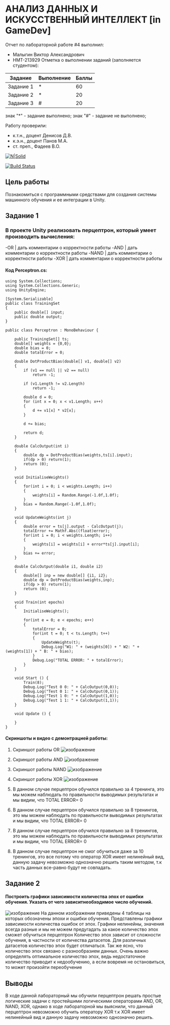 # АНАЛИЗ ДАННЫХ И ИСКУССТВЕННЫЙ ИНТЕЛЛЕКТ [in GameDev]
Отчет по лабораторной работе #4 выполнил:
- Малыгин Виктор Александрович
- НМТ-213929
Отметка о выполнении заданий (заполняется студентом):

| Задание | Выполнение | Баллы |
| ------ | ------ | ------ |
| Задание 1 | * | 60 |
| Задание 2 | * | 20 |
| Задание 3 | # | 20 |

знак "*" - задание выполнено; знак "#" - задание не выполнено;

Работу проверили:
- к.т.н., доцент Денисов Д.В.
- к.э.н., доцент Панов М.А.
- ст. преп., Фадеев В.О.

[![N|Solid](https://cldup.com/dTxpPi9lDf.thumb.png)](https://nodesource.com/products/nsolid)

[![Build Status](https://travis-ci.org/joemccann/dillinger.svg?branch=master)](https://travis-ci.org/joemccann/dillinger)

## Цель работы
Познакомиться с программными средствами для создания системы машинного обучения и ее интеграции в Unity.

## Задание 1
### В проекте Unity реализовать перцептрон, который умеет производить вычисления:
-OR | дать комментарии о корректности работы
-AND | дать комментарии о корректности работы
-NAND | дать комментарии о корректности работы
-XOR | дать комментарии о корректности работы
#### Код Perceptron.cs:
```
using System.Collections;
using System.Collections.Generic;
using UnityEngine;

[System.Serializable]
public class TrainingSet
{
	public double[] input;
	public double output;
}

public class Perceptron : MonoBehaviour {

	public TrainingSet[] ts;
	double[] weights = {0,0};
	double bias = 0;
	double totalError = 0;

	double DotProductBias(double[] v1, double[] v2) 
	{
		if (v1 == null || v2 == null)
			return -1;
	 
		if (v1.Length != v2.Length)
			return -1;
	 
		double d = 0;
		for (int x = 0; x < v1.Length; x++)
		{
			d += v1[x] * v2[x];
		}

		d += bias;
	 
		return d;
	}

	double CalcOutput(int i)
	{
		double dp = DotProductBias(weights,ts[i].input);
		if(dp > 0) return(1);
		return (0);
	}

	void InitialiseWeights()
	{
		for(int i = 0; i < weights.Length; i++)
		{
			weights[i] = Random.Range(-1.0f,1.0f);
		}
		bias = Random.Range(-1.0f,1.0f);
	}

	void UpdateWeights(int j)
	{
		double error = ts[j].output - CalcOutput(j);
		totalError += Mathf.Abs((float)error);
		for(int i = 0; i < weights.Length; i++)
		{			
			weights[i] = weights[i] + error*ts[j].input[i]; 
		}
		bias += error;
	}

	double CalcOutput(double i1, double i2)
	{
		double[] inp = new double[] {i1, i2};
		double dp = DotProductBias(weights,inp);
		if(dp > 0) return(1);
		return (0);
	}

	void Train(int epochs)
	{
		InitialiseWeights();
		
		for(int e = 0; e < epochs; e++)
		{
			totalError = 0;
			for(int t = 0; t < ts.Length; t++)
			{
				UpdateWeights(t);
				Debug.Log("W1: " + (weights[0]) + " W2: " + (weights[1]) + " B: " + bias);
			}
			Debug.Log("TOTAL ERROR: " + totalError);
		}
	}

	void Start () {
		Train(8);
		Debug.Log("Test 0 0: " + CalcOutput(0,0));
		Debug.Log("Test 0 1: " + CalcOutput(0,1));
		Debug.Log("Test 1 0: " + CalcOutput(1,0));
		Debug.Log("Test 1 1: " + CalcOutput(1,1));		
	}
	
	void Update () {
		
	}
}

```

#### Скриншоты и видео с демонтрацией работы:
1) Скриншот работы OR
![изображение](https://user-images.githubusercontent.com/61794638/204572583-719d32f1-daa8-484b-936b-6dd85c75291c.png)
2) Скриншот работы AND
![изображение](https://user-images.githubusercontent.com/61794638/204572660-15bbdbfd-48d4-421d-ba6d-f86fa832e99d.png)
3) Скриншот работы NAND
![изображение](https://user-images.githubusercontent.com/61794638/204572700-a5b81736-c653-40c7-a59b-6311e0b230a9.png)
4) Скриншот работы XOR
![изображение](https://user-images.githubusercontent.com/61794638/204572780-33ef5056-4c46-4aa9-912a-0d905ab7aac4.png)

1) В данном случае перцептрон обучился правильно за 4 тренинга, это мы можем наблюдать по правильности выводимых результатах и мы видим, что TOTAL ERROR= 0
2) В данном случае перцептрон обучился правильно за 8 тренингов, это мы можем наблюдать по правильности выводимых результатах и мы видим, что TOTAL ERROR= 0
3) В данном случае перцептрон обучился правильно за 8 тренингов, это мы можем наблюдать по правильности выводимых результатах и мы видим, что TOTAL ERROR= 0
4) В данном случае перцептрон не смог обучиться даже за 10 тренингов, это все потому что оператор XOR имеет нелинейный вид, данную задачу невозможно однозначно решить таким методом, т.к часть данных все-равно будут не совпадать.
## Задание 2
#### Построить графики зависимости количества эпох от ошибки обучения. Указать от чего зависитнеобходимое число обучений.
![изображение](https://user-images.githubusercontent.com/61794638/204780754-a03326d5-893d-4577-8b1c-c9141893275b.png)
На данном изображении приведены 4 таблицы на которых обозначены эпохи и ошибки обучения. Представлены графики зависимости количества ошибок от эпох. Графики нелинейны, значения всегда разные и мы не можем предугадать за какое количество эпох сможет обучиться перцептрон
Количество эпох зависит от сложности обучения, в частности от количества датасетов. Для различных датасетов количество эпох будет отличаться. Так же ясно, что количество эпох связано с разнообразием данных. Очень важно определять оптимальное количество эпох, ведь недостаточное количество приводит к недообучению, а если вовремя не остановиться, то может произойти переобучение

## Выводы
В ходе данной лабораторный мы обучили перцептрон решать простые логические задачи с простейшими логическими операторами AND, OR, NAND, XOR, однако в ходе лабораторной мы выяснили, что данный перцептрон невозможно обучить оператору XOR т.к XOR имеет нелинейный вид и данную задачу невозможно однозначно решить. 
